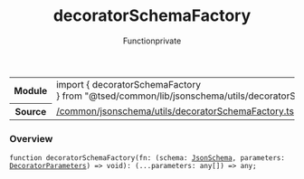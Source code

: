 
<header class="symbol-info-header"><h1 id="decoratorschemafactory">decoratorSchemaFactory</h1><label class="symbol-info-type-label function">Function</label><label class="api-type-label private" title="private">private</label></header>
<!-- summary -->
<section class="symbol-info"><table class="is-full-width"><tbody><tr><th>Module</th><td><div class="lang-typescript"><span class="token keyword">import</span> { decoratorSchemaFactory }&nbsp;<span class="token keyword">from</span>&nbsp;<span class="token string">"@tsed/common/lib/jsonschema/utils/decoratorSchemaFactory"</span></div></td></tr><tr><th>Source</th><td><a href="https://github.com/Romakita/ts-express-decorators/blob/v4.7.1/src//common/jsonschema/utils/decoratorSchemaFactory.ts#L0-L0">/common/jsonschema/utils/decoratorSchemaFactory.ts</a></td></tr></tbody></table></section>
<!-- overview -->


### Overview


<pre><code class="typescript-lang ">function <span class="token function">decoratorSchemaFactory</span><span class="token punctuation">(</span>fn<span class="token punctuation">:</span> <span class="token punctuation">(</span>schema<span class="token punctuation">:</span> <a href="#api/common/jsonschema/jsonschema"><span class="token">JsonSchema</span></a><span class="token punctuation">,</span> parameters<span class="token punctuation">:</span> <a href="#api/core/decoratorparameters"><span class="token">DecoratorParameters</span></a><span class="token punctuation">)</span> => <span class="token keyword">void</span><span class="token punctuation">)</span><span class="token punctuation">:</span> <span class="token punctuation">(</span>...parameters<span class="token punctuation">:</span> <span class="token keyword">any</span><span class="token punctuation">[</span><span class="token punctuation">]</span><span class="token punctuation">)</span> => <span class="token keyword">any</span><span class="token punctuation">;</span></code></pre>


<!-- Parameters -->

<!-- Description -->

<!-- Members -->

